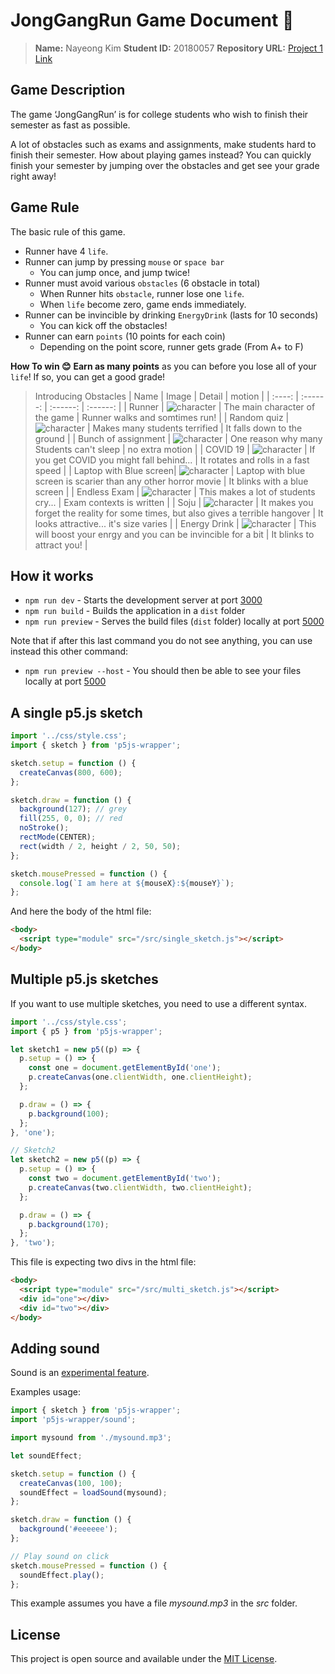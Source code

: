 # JongGangRun Game Document 🚀

>**Name:** Nayeong Kim
>**Student ID:** 20180057
>**Repository URL:** [Project 1 Link](http://git.prototyping.id/20180057/project1)


## Game Description 
The game ‘JongGangRun’ is for college students who wish to finish their semester as fast as possible.

A lot of obstacles such as exams and assignments, make students hard to finish their semester. How about playing games instead? You can quickly finish your semester by jumping over the obstacles and get see your grade right away!

## Game Rule
The basic rule of this game.

- Runner have 4 `life`.
- Runner can jump by pressing `mouse` or `space bar`
  - You can jump once, and jump twice!
- Runner must avoid various `obstacles` (6 obstacle in total)
  - When Runner hits `obstacle`, runner lose one `life`. 
  - When `life` become zero, game ends immediately.
- Runner can be invincible by drinking `EnergyDrink` (lasts for 10 seconds)
  - You can kick off the obstacles!
- Runner can earn `points` (10 points for each coin)
  - Depending on the point score, runner gets grade (From A+ to F)

**How To win 😊**
**Earn as many points** as you can before you lose all of your `life`!
If so, you can get a good grade!

>Introducing Obstacles
| Name | Image | Detail | motion |
| :----: | :------: | :------: | :------: |
| Runner | ![character](data/run1.png) | The main character of the game | Runner walks and somtimes run! |
| Random quiz | ![character](data/quiz.png) | Makes many students terrified | It falls down to the ground |
| Bunch of assignment | ![character](data/hw.png) | One reason why many Students can't sleep | no extra motion |
| COVID 19 | ![character](data/COVID.png) | If you get COVID you might fall behind... | It rotates and rolls in a fast speed |
| Laptop with Blue screen| ![character](data/computer.png.png) | Laptop with blue screen is scarier than any other horror movie | It blinks with a blue screen |
| Endless Exam | ![character](data/test.png) | This makes a lot of students cry... | Exam contexts is written |
| Soju | ![character](data/soju.png) | It makes you forget the reality for some times, but also gives a terrible hangover | It looks attractive... it's size varies |
| Energy Drink | ![character](data/energy.png) | This will boost your enrgy and you can be invincible for a bit | It blinks to attract you! |

## How it works

- `npm run dev` - Starts the development server at port [3000](http://localhost:3000/)
- `npm run build` - Builds the application in a `dist` folder
- `npm run preview` - Serves the build files (`dist` folder) locally at port [5000](http://localhost:3000/)

Note that if after this last command you do not see anything, you can use instead this other command:

- `npm run preview --host` - You should then be able to see your files locally at port [5000](http://localhost:3000/)

## A single p5.js sketch

```js
import '../css/style.css';
import { sketch } from 'p5js-wrapper';

sketch.setup = function () {
  createCanvas(800, 600);
};

sketch.draw = function () {
  background(127); // grey
  fill(255, 0, 0); // red
  noStroke();
  rectMode(CENTER);
  rect(width / 2, height / 2, 50, 50);
};

sketch.mousePressed = function () {
  console.log(`I am here at ${mouseX}:${mouseY}`);
};
```

And here the body of the html file:

```html
<body>
  <script type="module" src="/src/single_sketch.js"></script>
</body>
```

## Multiple p5.js sketches

If you want to use multiple sketches, you need to use a different syntax.

```js
import '../css/style.css';
import { p5 } from 'p5js-wrapper';

let sketch1 = new p5((p) => {
  p.setup = () => {
    const one = document.getElementById('one');
    p.createCanvas(one.clientWidth, one.clientHeight);
  };

  p.draw = () => {
    p.background(100);
  };
}, 'one');

// Sketch2
let sketch2 = new p5((p) => {
  p.setup = () => {
    const two = document.getElementById('two');
    p.createCanvas(two.clientWidth, two.clientHeight);
  };

  p.draw = () => {
    p.background(170);
  };
}, 'two');
```

This file is expecting two divs in the html file:

```html
<body>
  <script type="module" src="/src/multi_sketch.js"></script>
  <div id="one"></div>
  <div id="two"></div>
</body>
```

## Adding sound

Sound is an [experimental feature](https://github.com/makinteract/p5js-wrapper/blob/main/README_SOUND.md).

Examples usage:

```js
import { sketch } from 'p5js-wrapper';
import 'p5js-wrapper/sound';

import mysound from './mysound.mp3';

let soundEffect;

sketch.setup = function () {
  createCanvas(100, 100);
  soundEffect = loadSound(mysound);
};

sketch.draw = function () {
  background('#eeeeee');
};

// Play sound on click
sketch.mousePressed = function () {
  soundEffect.play();
};
```

This example assumes you have a file _mysound.mp3_ in the _src_ folder.

## License

This project is open source and available under the [MIT License](LICENSE).
